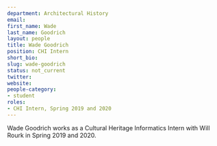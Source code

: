 ```yaml
---
department: Architectural History
email:
first_name: Wade
last_name: Goodrich
layout: people
title: Wade Goodrich
position: CHI Intern
short_bio:
slug: wade-goodrich
status: not_current
twitter:
website:
people-category:
- student
roles:
- CHI Intern, Spring 2019 and 2020
---
```


Wade Goodrich works as a Cultural Heritage Informatics Intern with Will Rourk in Spring 2019 and 2020.

